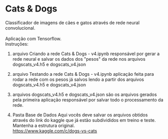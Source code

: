 # Cats & Dogs
Classificador de imagens de cães e gatos através de rede neural convolucional.<br><br>
Aplicação com Tensorflow.
<br>
Instruções:
<br>
1) arquivo Criando a rede Cats & Dogs - v4.ipynb
responsável por gerar a rede neural e salvar os dados dos "pesos" da rede nos arquivos dogscats_v4.h5 e dogscats_v4.json

2) arquivo Testando a rede Cats & Dogs - v4.ipynb
aplicação feita para rodar a rede com os pesos já salvos lendo a partir dos arquivos dogscats_v4.h5 e dogscats_v4.json

3) arquivos dogscats_v4.h5 e dogscats_v4.json
são os arquivos gerados pela primeira aplicação responsável por salvar todo o processamento da rede.

4) Pasta Base de Dados
Aqui vocês deve salvar os arquivos obtidos através do link do kaggle que já estão subdivididos em treino e teste. Mantenha a estrutura original.<br>
https://www.kaggle.com/c/dogs-vs-cats
